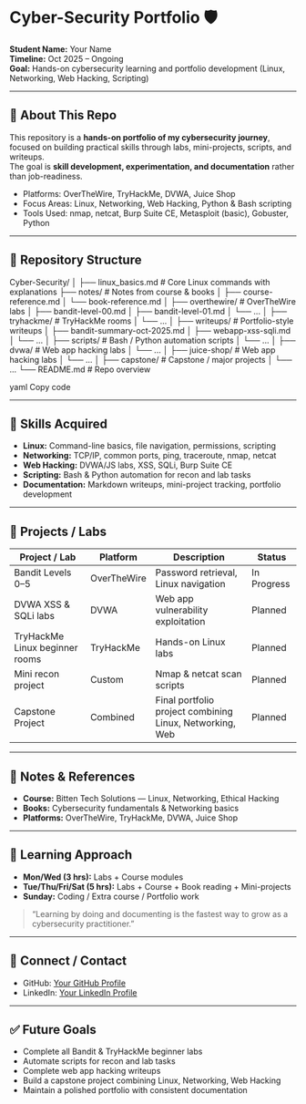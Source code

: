 # Cyber-Security Portfolio 🛡️

**Student Name:** Your Name  
**Timeline:** Oct 2025 – Ongoing  
**Goal:** Hands-on cybersecurity learning and portfolio development (Linux, Networking, Web Hacking, Scripting)

---

## 🚀 About This Repo
This repository is a **hands-on portfolio of my cybersecurity journey**, focused on building practical skills through labs, mini-projects, scripts, and writeups.  
The goal is **skill development, experimentation, and documentation** rather than job-readiness.  

- Platforms: OverTheWire, TryHackMe, DVWA, Juice Shop  
- Focus Areas: Linux, Networking, Web Hacking, Python & Bash scripting  
- Tools Used: nmap, netcat, Burp Suite CE, Metasploit (basic), Gobuster, Python  

---

## 📂 Repository Structure

Cyber-Security/
│
├── linux_basics.md # Core Linux commands with explanations
├── notes/ # Notes from course & books
│ ├── course-reference.md
│ └── book-reference.md
│
├── overthewire/ # OverTheWire labs
│ ├── bandit-level-00.md
│ ├── bandit-level-01.md
│ └── ...
│
├── tryhackme/ # TryHackMe rooms
│ └── ...
│
├── writeups/ # Portfolio-style writeups
│ ├── bandit-summary-oct-2025.md
│ ├── webapp-xss-sqli.md
│ └── ...
│
├── scripts/ # Bash / Python automation scripts
│ └── ...
│
├── dvwa/ # Web app hacking labs
│ └── ...
│
├── juice-shop/ # Web app hacking labs
│ └── ...
│
├── capstone/ # Capstone / major projects
│ └── ...
└── README.md # Repo overview

yaml
Copy code

---

## 📌 Skills Acquired

- **Linux:** Command-line basics, file navigation, permissions, scripting  
- **Networking:** TCP/IP, common ports, ping, traceroute, nmap, netcat  
- **Web Hacking:** DVWA/JS labs, XSS, SQLi, Burp Suite CE  
- **Scripting:** Bash & Python automation for recon and lab tasks  
- **Documentation:** Markdown writeups, mini-project tracking, portfolio development  

---

## 📝 Projects / Labs

| Project / Lab | Platform | Description | Status |
|---------------|----------|-------------|--------|
| Bandit Levels 0–5 | OverTheWire | Password retrieval, Linux navigation | In Progress |
| DVWA XSS & SQLi labs | DVWA | Web app vulnerability exploitation | Planned |
| TryHackMe Linux beginner rooms | TryHackMe | Hands-on Linux labs | Planned |
| Mini recon project | Custom | Nmap & netcat scan scripts | Planned |
| Capstone Project | Combined | Final portfolio project combining Linux, Networking, Web | Planned |

---

## 📖 Notes & References
- **Course:** Bitten Tech Solutions — Linux, Networking, Ethical Hacking  
- **Books:** Cybersecurity fundamentals & Networking basics  
- **Platforms:** OverTheWire, TryHackMe, DVWA, Juice Shop  

---

## 📅 Learning Approach
- **Mon/Wed (3 hrs):** Labs + Course modules  
- **Tue/Thu/Fri/Sat (5 hrs):** Labs + Course + Book reading + Mini-projects  
- **Sunday:** Coding / Extra course / Portfolio work  

> “Learning by doing and documenting is the fastest way to grow as a cybersecurity practitioner.”

---

## 🔗 Connect / Contact
- GitHub: [Your GitHub Profile](https://github.com/yourusername)  
- LinkedIn: [Your LinkedIn Profile](https://www.linkedin.com/in/yourprofile/)  

---

## ✅ Future Goals
- Complete all Bandit & TryHackMe beginner labs  
- Automate scripts for recon and lab tasks  
- Complete web app hacking writeups  
- Build a capstone project combining Linux, Networking, Web Hacking  
- Maintain a polished portfolio with consistent documentation